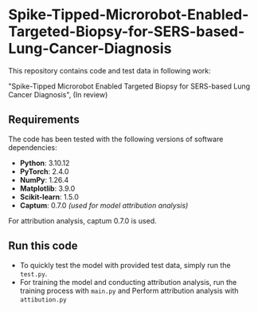 # Spike-Tipped-Microrobot-Enabled-Targeted-Biopsy-for-SERS-based-Lung-Cancer-Diagnosis
This repository contains code and test data in following work:

"Spike-Tipped Microrobot Enabled Targeted Biopsy for SERS-based Lung Cancer Diagnosis", (In review)
## Requirements
The code has been tested with the following versions of software dependencies:

- **Python**: 3.10.12
- **PyTorch**: 2.4.0
- **NumPy**: 1.26.4
- **Matplotlib**: 3.9.0
- **Scikit-learn**: 1.5.0
- **Captum**: 0.7.0 *(used for model attribution analysis)*

For attribution analysis, captum 0.7.0 is used.
## Run this code
* To quickly test the model with provided test data, simply run the `test.py`.
* For training the model and conducting attribution analysis, 
run the training process with `main.py` and Perform attribution analysis with `attibution.py`